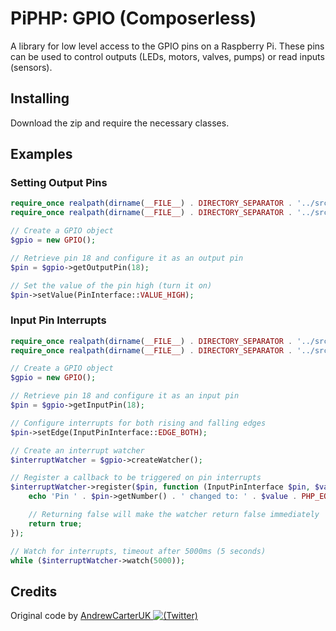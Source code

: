 # PiPHP: GPIO (Composerless)

A library for low level access to the GPIO pins on a Raspberry Pi. These pins can be used to control outputs (LEDs, motors, valves, pumps) or read inputs (sensors).

## Installing

Download the zip and require the necessary classes.

## Examples

### Setting Output Pins
```php
require_once realpath(dirname(__FILE__) . DIRECTORY_SEPARATOR . '../src/GPIO.php');
require_once realpath(dirname(__FILE__) . DIRECTORY_SEPARATOR . '../src/Pin/PinInterface.php');

// Create a GPIO object
$gpio = new GPIO();

// Retrieve pin 18 and configure it as an output pin
$pin = $gpio->getOutputPin(18);

// Set the value of the pin high (turn it on)
$pin->setValue(PinInterface::VALUE_HIGH);
```

### Input Pin Interrupts
```php
require_once realpath(dirname(__FILE__) . DIRECTORY_SEPARATOR . '../src/GPIO.php');
require_once realpath(dirname(__FILE__) . DIRECTORY_SEPARATOR . '../src/Pin/InputPinInterface.php');

// Create a GPIO object
$gpio = new GPIO();

// Retrieve pin 18 and configure it as an input pin
$pin = $gpio->getInputPin(18);

// Configure interrupts for both rising and falling edges
$pin->setEdge(InputPinInterface::EDGE_BOTH);

// Create an interrupt watcher
$interruptWatcher = $gpio->createWatcher();

// Register a callback to be triggered on pin interrupts
$interruptWatcher->register($pin, function (InputPinInterface $pin, $value) {
    echo 'Pin ' . $pin->getNumber() . ' changed to: ' . $value . PHP_EOL;

    // Returning false will make the watcher return false immediately
    return true;
});

// Watch for interrupts, timeout after 5000ms (5 seconds)
while ($interruptWatcher->watch(5000));
```

## Credits

Original code by [AndrewCarterUK ![(Twitter)](http://i.imgur.com/wWzX9uB.png)](https://twitter.com/AndrewCarterUK)